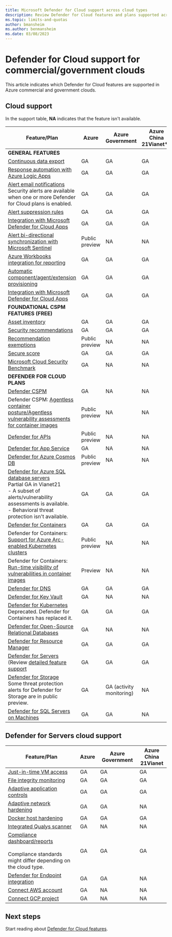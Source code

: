 ```yaml
---
title: Microsoft Defender for Cloud support across cloud types
description: Review Defender for Cloud features and plans supported across different clouds
ms.topic: limits-and-quotas
author: bmansheim
ms.author: benmansheim
ms.date: 03/08/2023
---
```


# Defender for Cloud support for commercial/government clouds

This article indicates which Defender for Cloud features are supported in Azure commercial and government clouds. 

## Cloud support

In the support table, **NA** indicates that the feature isn't available.

**Feature/Plan** | **Azure** | **Azure Government** | **Azure China**<br/>21Vianet**
--- | --- | --- | --- 
**GENERAL FEATURES** | | |
[Continuous data export](continuous-export.md) | GA | GA | GA
[Response automation with Azure Logic Apps ](./workflow-automation.md) | GA | GA | GA
[Alert email notifications](configure-email-notifications.md)<br/>Security alerts are available when one or more Defender for Cloud plans is enabled. | GA | GA | GA
[Alert suppression rules](alerts-suppression-rules.md) | GA | GA | GA
[Integration with Microsoft Defender for Cloud Apps](other-threat-protections.md#display-recommendations-in-microsoft-defender-for-cloud-apps) | GA | GA | GA
[Alert bi-directional synchronization with Microsoft Sentinel](../sentinel/connect-azure-security-center.md) | Public preview | NA | NA
[Azure Workbooks integration for reporting](custom-dashboards-azure-workbooks.md) | GA | GA | GA
[Automatic component/agent/extension provisioning](monitoring-components.md) | GA | GA | GA
[Integration with Microsoft Defender for Cloud Apps](other-threat-protections.md) | GA | GA | GA
**FOUNDATIONAL CSPM FEATURES (FREE)** | | |  
[Asset inventory](asset-inventory.md) | GA | GA | GA
[Security recommendations](security-policy-concept.md) | GA | GA | GA
[Recommendation exemptions](exempt-resource.md) | Public preview | NA | NA
[Secure score](secure-score-security-controls.md) | GA | GA | GA
[Microsoft Cloud Security Benchmark](concept-regulatory-compliance.md) | GA | NA | NA
**DEFENDER FOR CLOUD PLANS** | | |
[Defender CSPM](concept-cloud-security-posture-management.md)| GA | NA | NA
Defender CSPM: [Agentless container posture/Agentless vulnerability assessments for container images](concept-agentless-containers.md)| Public preview | NA | NA
[Defender for APIs](defender-for-apis-introduction.md) | Public preview | NA | NA
[Defender for App Service](defender-for-app-service-introduction.md) | GA | NA | NA
[Defender for Azure Cosmos DB](concept-defender-for-cosmos.md) | Public preview | NA | NA
[Defender for Azure SQL database servers](defender-for-sql-introduction.md)<br/>Partial GA in Vianet21<br/> - A subset of alerts/vulnerability assessments is available.<br/>- Behavioral threat protection isn't available.| GA | GA | GA
[Defender for Containers](defender-for-containers-introduction.md) | GA | GA | GA
Defender for Containers: [Support for Azure Arc-enabled Kubernetes clusters](defender-for-containers-introduction.md) | Public preview | NA | NA
Defender for Containers: [Run-time visibility of vulnerabilities in container images](defender-for-containers-vulnerability-assessment-azure.md#view-vulnerabilities-for-images-running-on-your-aks-clusters) | Preview | NA | NA
[Defender for DNS](defender-for-dns-introduction.md) | GA | GA | GA
[Defender for Key Vault](defender-for-key-vault-introduction.md) | GA | NA | NA
[Defender for Kubernetes](defender-for-kubernetes-introduction.md)<br/> Deprecated. Defender for Containers has replaced it. | GA | GA | GA
[Defender for Open-Source Relational Databases](defender-for-databases-introduction.md) | GA | NA | NA  
[Defender for Resource Manager](defender-for-resource-manager-introduction.md) | GA | GA | GA
[Defender for Servers](plan-defender-for-servers.md) (Review [detailed feature support](#defender-for-servers-cloud-support) | GA | GA | GA
[Defender for Storage](defender-for-storage-introduction.md)<br/> Some threat protection alerts for Defender for Storage are in public preview. | GA | GA (activity monitoring) | NA
[Defender for SQL Servers on Machines](defender-for-sql-introduction.md) | GA | GA | NA


## Defender for Servers cloud support

**Feature/Plan** | **Azure** | **Azure Government** | **Azure China**<br/>**21Vianet**
--- | --- | --- | --- 
[Just-in-time VM access](./just-in-time-access-usage.md) | GA | GA | GA
[File integrity monitoring](./file-integrity-monitoring-overview.md)  | GA | GA | GA
[Adaptive application controls](./adaptive-application-controls.md)  | GA | GA | GA
[Adaptive network hardening](./adaptive-network-hardening.md) | GA | GA | NA
[Docker host hardening](./harden-docker-hosts.md)  | GA | GA | GA
[Integrated Qualys scanner](./deploy-vulnerability-assessment-vm.md) | GA | NA | NA
[Compliance dashboard/reports](./regulatory-compliance-dashboard.md)<br/><br/> Compliance standards might differ depending on the cloud type.| GA | GA | GA
[Defender for Endpoint integration](./integration-defender-for-endpoint.md) | GA | GA | NA
[Connect AWS account](./quickstart-onboard-aws.md) | GA | NA | NA
[Connect GCP project](./quickstart-onboard-gcp.md) | GA | NA | NA

## Next steps

Start reading about [Defender for Cloud features](defender-for-cloud-introduction.md).
